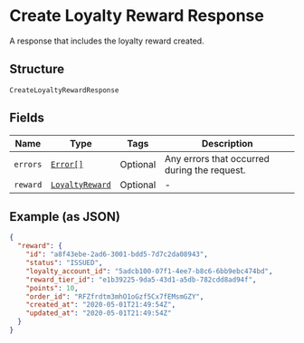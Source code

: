 
# Create Loyalty Reward Response

A response that includes the loyalty reward created.

## Structure

`CreateLoyaltyRewardResponse`

## Fields

| Name | Type | Tags | Description |
|  --- | --- | --- | --- |
| `errors` | [`Error[]`](/doc/models/error.md) | Optional | Any errors that occurred during the request. |
| `reward` | [`LoyaltyReward`](/doc/models/loyalty-reward.md) | Optional | - |

## Example (as JSON)

```json
{
  "reward": {
    "id": "a8f43ebe-2ad6-3001-bdd5-7d7c2da08943",
    "status": "ISSUED",
    "loyalty_account_id": "5adcb100-07f1-4ee7-b8c6-6bb9ebc474bd",
    "reward_tier_id": "e1b39225-9da5-43d1-a5db-782cdd8ad94f",
    "points": 10,
    "order_id": "RFZfrdtm3mhO1oGzf5Cx7fEMsmGZY",
    "created_at": "2020-05-01T21:49:54Z",
    "updated_at": "2020-05-01T21:49:54Z"
  }
}
```


